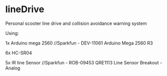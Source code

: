 lineDrive
=========

Personal scooter line drive and collision avoidance warning system

Using:

1x 	Arduino mega 2560	//Sparkfun - DEV-11061 Arduino Mega 2560 R3

6x 	HC-SR04

5x 	IR line Sensor	//Sparkfun - ROB-09453  QRE1113 Line Sensor Breakout - Analog 
